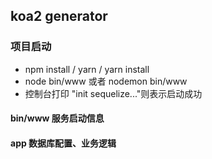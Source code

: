## koa2 generator

### 项目启动

- npm install / yarn / yarn install
- node bin/www 或者 nodemon bin/www
- 控制台打印 "init sequelize..."则表示启动成功

#### bin/www 服务启动信息

#### app 数据库配置、业务逻辑
